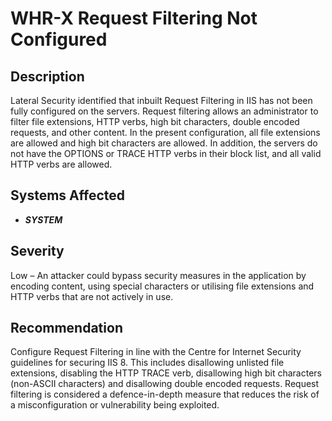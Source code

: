 WHR-X Request Filtering Not Configured
======================================

Description
-----------
Lateral Security identified that inbuilt Request Filtering in IIS has not been fully configured on the servers. Request filtering allows an administrator to filter file extensions, HTTP verbs, high bit characters, double encoded requests, and other content. In the present configuration, all file extensions are allowed and high bit characters are allowed. In addition, the servers do not have the OPTIONS or TRACE HTTP verbs in their block list, and all valid HTTP verbs are allowed.

Systems Affected
----------------
  * ***SYSTEM***

Severity
--------
Low – An attacker could bypass security measures in the application by encoding content, using special characters or utilising file extensions and HTTP verbs that are not actively in use.

Recommendation
--------------
Configure Request Filtering in line with the Centre for Internet Security guidelines for securing IIS 8. This includes disallowing unlisted file extensions, disabling the HTTP TRACE verb, disallowing high bit characters (non-ASCII characters) and disallowing double encoded requests. Request filtering is considered a defence-in-depth measure that reduces the risk of a misconfiguration or vulnerability being exploited.
